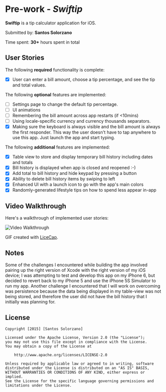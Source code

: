 # Pre-work - *Swiftip*

**Swiftip** is a tip calculator application for iOS.

Submitted by: **Santos Solorzano**

Time spent: **30+** hours spent in total

## User Stories

The following **required** functionality is complete:
* [x] User can enter a bill amount, choose a tip percentage, and see the tip and total values.

The following **optional** features are implemented:
* [ ] Settings page to change the default tip percentage.
* [ ] UI animations
* [ ] Remembering the bill amount across app restarts (if <10mins)
* [ ] Using locale-specific currency and currency thousands separators.
* [x] Making sure the keyboard is always visible and the bill amount is always the first responder. This way the user doesn't have to tap anywhere to use this app. Just launch the app and start typing.

The following **additional** features are implemented:

* [x] Table view to store and display temporary bill history including dates and totals
* [x] Bill history is displayed when app is closed and reopened :-)
* [x] Add total to bill history and hide keypad by pressing a button
* [x] Ability to delete bill history items by swiping to left
* [x] Enhanced UI with a launch icon to go with the app's main colors
* [x] Randomly-generated lifestyle tips on how to spend less appear in-app

## Video Walkthrough 

Here's a walkthrough of implemented user stories:

<img src='http://i.imgur.com/XBU3bS1.gif' title='Video Walkthrough' width='' alt='Video Walkthrough' />

GIF created with [LiceCap](http://www.cockos.com/licecap/).

## Notes

Some of the challenges I encountered while building the app involved pairing up the right version of Xcode with the right version of my iOS device; I was attempting to test and develop this app on my iPhone 6, but decided to revert back to my iPhone 5 and use the iPhone 5S Simulator to run my app. Another challenge I encountered that I will work on overcoming was persistence because the data being displayed in my table-view was not being stored, and therefore the user did not have the bill history that I initially was planning for.

## License

    Copyright [2015] [Santos Solorzano]

    Licensed under the Apache License, Version 2.0 (the "License");
    you may not use this file except in compliance with the License.
    You may obtain a copy of the License at

        http://www.apache.org/licenses/LICENSE-2.0

    Unless required by applicable law or agreed to in writing, software
    distributed under the License is distributed on an "AS IS" BASIS,
    WITHOUT WARRANTIES OR CONDITIONS OF ANY KIND, either express or implied.
    See the License for the specific language governing permissions and
    limitations under the License.
